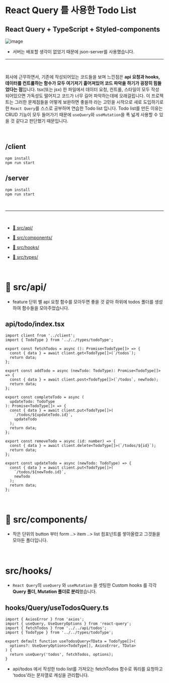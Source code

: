 # React Query 를 사용한 Todo List

## React Query + TypeScript + Styled-components

![image](https://user-images.githubusercontent.com/85142612/130334475-d3ac2ec4-4ba3-4f2d-8fa1-09bd767f0684.png)

- 서버는 배포할 생각이 없었기 때문에 json-server를 사용했습니다.

---

<br />

회사에 근무하면서, 기존에 작성되어있는 코드들을 보며 느낀점은 **api 요청과 hooks, 데이터를 컨트롤하는 함수가 모두 여기저기 흩어져있어 코드 파악을 하기가 굉장히 힘들었다는 점**입니다. tsx(또는 jsx) 한 파일에서 데이터 요청, 컨트롤, 스타일이 모두 작성 되어있으면 가독성도 떨어지고 코드가 너무 길어 파악하는데에 오래걸립니다. 이 프로젝트는 그러한 문제점들을 어떻게 보완하면 좋을까 라는 고민을 시작으로 새로 도입하기로 한 `React Query`를 스스로 공부하며 연습한 Todo list 입니다.
Todo list를 만든 이유는 CRUD 기능이 모두 들어가기 때문에 `useQuery`와 `useMutation`을 폭 넓게 사용할 수 있을 것 같다고 판단했기 때문입니다.

<br />

## /client

```tsx
npm install
npm run start
```

## /server

```tsx
npm install
npm run start
```

<br />

---

<br />

- [📁 src/api/](#src/api/)

- [📁 src/components/](#src/components/)

- [📁 src/hooks/](#src/hooks/)

- [📁 src/types/](#src/types/)

<br />

# 📁 src/api/

- feature 단위 별 api 요청 함수를 모아두면 좋을 것 같아 하위에 todos 폴더를 생성하여 함수들을 모아주었습니다.

## api/todo/index.tsx

```tsx
import client from '../client';
import { TodoType } from '../../types/todoType';

export const fetchTodos = async (): Promise<TodoType[]> => {
  const { data } = await client.get<TodoType[]>(`/todos`);
  return data;
};

export const addTodo = async (newTodo: TodoType): Promise<TodoType[]> => {
  const { data } = await client.post<TodoType[]>(`/todos`, newTodo);
  return data;
};

export const completeTodo = async (
  updateTodo: TodoType
): Promise<TodoType[]> => {
  const { data } = await client.put<TodoType[]>(
    `/todos/${updateTodo.id}`,
    updateTodo
  );
  return data;
};

export const removeTodo = async (id: number) => {
  const { data } = await client.delete<TodoType[]>(`/todos/${id}`);
  return data;
};

export const updateTodo = async (newTodo: TodoType) => {
  const { data } = await client.put<TodoType[]>(
    `/todos/${newTodo.id}`,
    newTodo
  );
  return data;
};
```

<br />

# 📁 src/components/

- 작은 단위의 button 부터 form ..> item ..> list 컴포넌트를 쌓아올렸고 그것들을 모아둔 폴더입니다.

<br />

# src/hooks/

- `React Query`의 `useQuery` 와 `useMutation` 을 셋팅한 Custom hooks 를 각각 **Query 폴더, Mutation 폴더로 분리**했습니다.

## hooks/Query/useTodosQuery.ts

```tsx
import { AxiosError } from 'axios';
import { useQuery, UseQueryOptions } from 'react-query';
import { fetchTodos } from '../../api/todos';
import { TodoType } from '../../types/todoType';

export default function useTodosQuery<TData = TodoType[]>(
  options?: UseQueryOptions<TodoType[], AxiosError, TData>
) {
  return useQuery('todos', fetchTodos, options);
}
```

- api/todos 에서 작성한 todo list를 가져오는 fetchTodos 함수로 쿼리를 요청하고 'todos'라는 문자열로 캐싱을 관리합니다.

